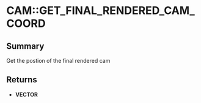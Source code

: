 # CAM::GET_FINAL_RENDERED_CAM_COORD

## Summary
Get the postion of the final rendered cam

## Returns
* **VECTOR**